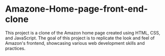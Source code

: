 # Amazone-Home-page-front-end-clone
This project is a clone of the Amazon home page created using HTML, CSS, and JavaScript. The goal of this project is to replicate the look and feel of Amazon's frontend, showcasing various web development skills and practices.
